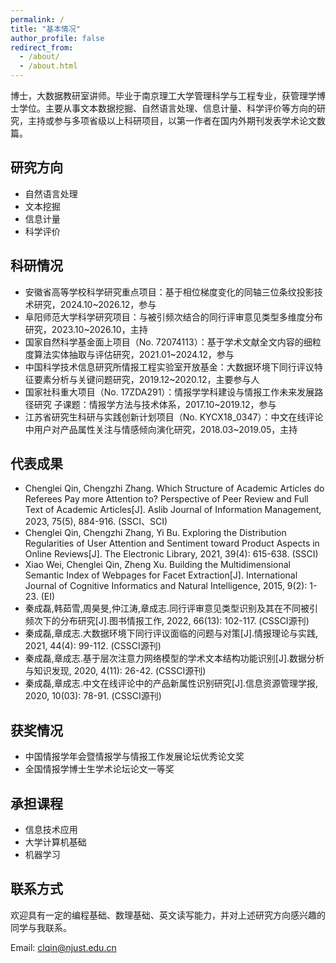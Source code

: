 ```yaml
---
permalink: /
title: "基本情况"
author_profile: false
redirect_from: 
  - /about/
  - /about.html
--- 
```

博士，大数据教研室讲师。毕业于南京理工大学管理科学与工程专业，获管理学博士学位。主要从事文本数据挖掘、自然语言处理、信息计量、科学评价等方向的研究，主持或参与多项省级以上科研项目，以第一作者在国内外期刊发表学术论文数篇。

研究方向
------
* 自然语言处理
* 文本挖掘
* 信息计量
* 科学评价


科研情况
------
* 安徽省高等学校科学研究重点项目：基于相位梯度变化的同轴三位条纹投影技术研究，2024.10~2026.12，参与
* 阜阳师范大学科学研究项目：与被引频次结合的同行评审意见类型多维度分布研究，2023.10~2026.10，主持
* 国家自然科学基金面上项目（No. 72074113）：基于学术文献全文内容的细粒度算法实体抽取与评估研究，2021.01~2024.12，参与
* 中国科学技术信息研究所情报工程实验室开放基金：大数据环境下同行评议特征要素分析与关键问题研究，2019.12~2020.12，主要参与人
* 国家社科重大项目（No. 17ZDA291）：情报学学科建设与情报工作未来发展路径研究 子课题：情报学方法与技术体系，2017.10~2019.12，参与
* 江苏省研究生科研与实践创新计划项目（No. KYCX18_0347）：中文在线评论中用户对产品属性关注与情感倾向演化研究，2018.03~2019.05，主持

  
代表成果
------
* Chenglei Qin, Chengzhi Zhang. Which Structure of Academic Articles do Referees Pay more Attention to? Perspective of Peer Review and Full Text of Academic Articles[J]. Aslib Journal of Information Management, 2023, 75(5), 884-916. (SSCI、SCI)
* Chenglei Qin, Chengzhi Zhang, Yi Bu. Exploring the Distribution Regularities of User Attention and Sentiment toward Product Aspects in Online Reviews[J]. The Electronic Library, 2021, 39(4): 615-638. (SSCI)
* Xiao Wei, Chenglei Qin, Zheng Xu. Building the Multidimensional Semantic Index of Webpages for Facet Extraction[J]. International Journal of Cognitive Informatics and Natural Intelligence, 2015, 9(2): 1-23. (EI)
* 秦成磊,韩茹雪,周昊旻,仲江涛,章成志.同行评审意见类型识别及其在不同被引频次下的分布研究[J].图书情报工作, 2022, 66(13): 102-117. (CSSCI源刊)
* 秦成磊,章成志.大数据环境下同行评议面临的问题与对策[J].情报理论与实践, 2021, 44(4): 99-112. (CSSCI源刊)
* 秦成磊,章成志.基于层次注意力网络模型的学术文本结构功能识别[J].数据分析与知识发现, 2020, 4(11): 26-42. (CSSCI源刊)
* 秦成磊,章成志.中文在线评论中的产品新属性识别研究[J].信息资源管理学报, 2020, 10(03): 78-91. (CSSCI源刊)
  

获奖情况
------
* 中国情报学年会暨情报学与情报工作发展论坛优秀论文奖
* 全国情报学博士生学术论坛论文一等奖


承担课程
------
* 信息技术应用
* 大学计算机基础
* 机器学习

  
联系方式
------
欢迎具有一定的编程基础、数理基础、英文读写能力，并对上述研究方向感兴趣的同学与我联系。

Email: clqin@njust.edu.cn


